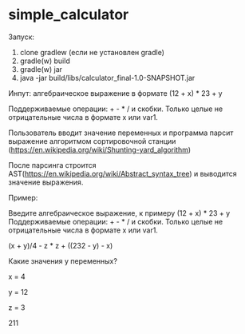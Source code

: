 # simple_calculator

Запуск:
1) clone
gradlew (если не установлен gradle)
3) gradle(w) build
4) gradle(w) jar
5) java -jar build/libs/calculator_final-1.0-SNAPSHOT.jar

Инпут: алгебраическое выражение в формате (12 + х) * 23 + y

Поддерживаемые операции: + - * / и скобки. Только целые не отрицательные числа в формате x или var1.

Пользователь вводит значение переменных и программа парсит выражение алгоритмом сортировочной станции 
(https://en.wikipedia.org/wiki/Shunting-yard_algorithm)

После парсинга строится AST(https://en.wikipedia.org/wiki/Abstract_syntax_tree) и выводится значение выражения.

Пример:

Введите алгебраическое выражение, к примеру  (12 + х) * 23 + y
Поддерживаемые операции: + - * / и скобки. Только целые не отрицательные числа в формате x или var1.

(x + y)/4 - z * z + ((232 - y) - x)

Какие значения у переменных?

 x = 4
 
 y = 12
 
 z = 3

211
